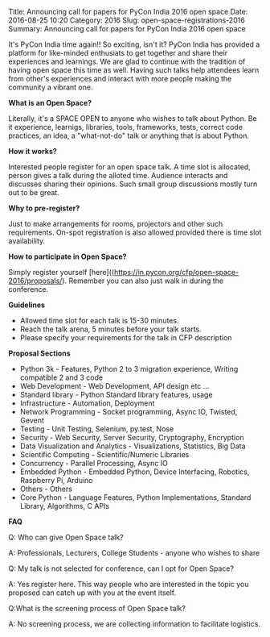 Title: Announcing call for papers for PyCon India 2016 open space
Date: 2016-08-25 10:20
Category: 2016
Slug: open-space-registrations-2016
Summary: Announcing call for papers for PyCon India 2016 open space

It's PyCon India time again!! So exciting, isn't it? PyCon India has provided a platform for like-minded enthusiats to get together and share their experiences and learnings. We are glad to continue with the tradition of having open space this time as well. Having such talks help attendees learn from other's experiences and interact with more people making the community a vibrant one.

**What is an Open Space?**

Literally, it's a SPACE OPEN to anyone who wishes to talk about Python. Be it experience, learnigs, libraries, tools, frameworks, tests, correct code practices, an idea, a "what-not-do" talk or anything that is about Python.

**How it works?**

Interested people register for an open space talk. A time slot is allocated, person gives a talk during the alloted time. Audience interacts and discusses sharing their opinions. Such small group discussions mostly turn out to be great.

**Why to pre-register?**

Just to make arrangements for rooms, projectors and other such requirements. On-spot registration is also allowed provided there is time slot availability.

**How to participate in Open Space?**

Simply register yourself [here]((https://in.pycon.org/cfp/open-space-2016/proposals/). Remember you can also just walk in during the conference.

**Guidelines**

- Allowed time slot for each talk is 15-30 minutes.
- Reach the talk arena, 5 minutes before your talk starts.
- Please specify your requirements for the talk in CFP description

**Proposal Sections**

- Python 3k - Features, Python 2 to 3 migration experience, Writing compatible 2 and 3 code
- Web Development - Web Development, API design etc ...
- Standard library - Python Standard library features, usage
- Infrastructure - Automation, Deployment
- Network Programming - Socket programming, Async IO, Twisted, Gevent
- Testing - Unit Testing, Selenium, py.test, Nose
- Security - Web Security, Server Security, Cryptography, Encryption
- Data Visualization and Analytics - Visualizations, Statistics, Big Data
- Scientific Computing - Scientific/Numeric Libraries
- Concurrency - Parallel Processing, Async IO
- Embedded Python - Embedded Python, Device Interfacing, Robotics, Raspberry Pi, Arduino
- Others - Others
- Core Python - Language Features, Python Implementations, Standard Library, Algorithms, C APIs

**FAQ**

Q: Who can give Open Space talk?

A: Professionals, Lecturers, College Students - anyone who wishes to share

Q: My talk is not selected for conference, can I opt for Open Space?

A: Yes register here. This way people who are interested in the topic you proposed can catch up with you at the event itself.

Q:What is the screening process of Open Space talk?

A: No screening process, we are collecting information to facilitate logistics.
